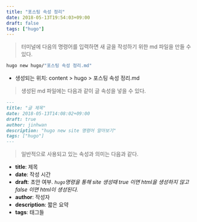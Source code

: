 ```yaml
---
title: "포스팅 속성 정리"
date: 2018-05-13T19:54:03+09:00
draft: false
tags: ["hugo"]
---
```


> 터미널에 다음의 명령어를 입력하면 새 글을 작성하기 위한 md 파일을 만들 수 있다.

```sh
hugo new hugo/"포스팅 속성 정리.md"
```

- 생성되는 위치: content > hugo > 포스팅 속성 정리.md

> 생성된 md 파일에는 다음과 같이 글 속성을 넣을 수 있다.

```md
---
title: "글 제목"
date: 2018-05-13T14:08:02+09:00
draft: true
author: jinhwan
description: "hugo new site 명령어 알아보기"
tags: ["hugo"]
---
```
> 일반적으로 사용되고 있는 속성과 의미는 다음과 같다.

* **title**: 제목
* **date**: 작성 시간
* **draft**: 초안 여부. *<code>hugo</code>명령을 통해 site 생성때 true 이면 html을 생성하지 않고 false 이면 html이 생성된다.*
* **author**: 작성자
* **description**: 짧은 요약
* **tags**: 태그들
